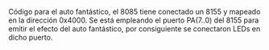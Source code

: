 Código para el auto fantástico, el 8085 tiene conectado un 8155 y mapeado en la dirección 0x4000.
Se está empleando el puerto PA(7..0) del 8155 para emitir el efecto del auto fantástico, por consiguiente se conectaron LEDs en dicho puerto.
